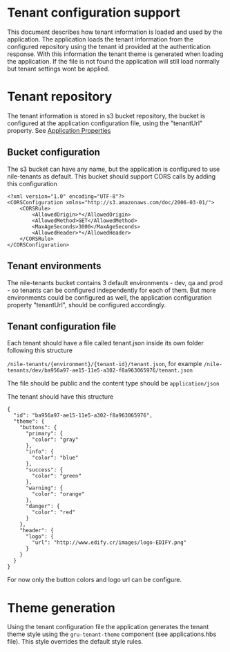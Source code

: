 Tenant configuration support
============================
This document describes how tenant information is loaded and used by the application. The application loads the tenant information from the configured repository 
using the tenant id provided at the authentication response. With this information the tenant theme is generated when loading the application. 
If the file is not found the application will still load normally but tenant settings wont be applied.


# Tenant repository
The tenant information is stored in s3 bucket repository, the bucket is configured at the application configuration file, using the "tenantUrl" property. 
See [Application Properties](application-properties.md)

## Bucket configuration
The s3 bucket can have any name, but the application is configured to use nile-tenants as default. 
This bucket should support CORS calls by adding this configuration
```
<?xml version="1.0" encoding="UTF-8"?>
<CORSConfiguration xmlns="http://s3.amazonaws.com/doc/2006-03-01/">
    <CORSRule>
        <AllowedOrigin>*</AllowedOrigin>
        <AllowedMethod>GET</AllowedMethod>
        <MaxAgeSeconds>3000</MaxAgeSeconds>
        <AllowedHeader>*</AllowedHeader>
    </CORSRule>
</CORSConfiguration>
```

## Tenant environments
The nile-tenants bucket contains 3 default environments - dev, qa and prod - so tenants can be configured independently for each of them.
But more environments could be configured as well, the application configuration property "tenantUrl", should be configured accordingly.

## Tenant configuration file
Each tenant should have a file called tenant.json inside its own folder following this structure

`/nile-tenants/{environment}/{tenant-id}/tenant.json`, for example `/nile-tenants/dev/ba956a97-ae15-11e5-a302-f8a963065976/tenant.json`

The file should be public and the content type should be `application/json`

The tenant should have this structure

```
{
  "id": "ba956a97-ae15-11e5-a302-f8a963065976",
  "theme": {
    "buttons": {
      "primary": {
        "color": "gray"
      },
      "info": {
        "color": "blue"
      },
      "success": {
        "color": "green"
      },
      "warning": {
        "color": "orange"
      },
      "danger": {
        "color": "red"
      }
    },
    "header": {
      "logo": {
        "url": "http://www.edify.cr/images/logo-EDIFY.png"
      }
    }
  }
}
```

For now only the button colors and logo url can be configure.


# Theme generation
Using the tenant configuration file the application generates the tenant theme style using the `gru-tenant-theme` component (see applications.hbs file). This style overrides the default style rules.
